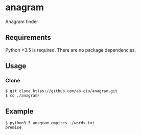 # anagram
Anagram finder

## Requirements
Python ≥3.5 is required. There are no package dependencies.

## Usage
### Clone
    $ git clone https://github.com/ab-cio/anagram.git
    $ cd ./anagram/

## Example
    $ python3.5 anagram empires ./words.txt
    premise
